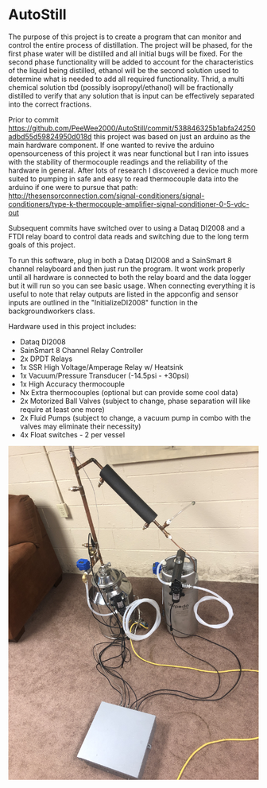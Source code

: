 # AutoStill
The purpose of this project is to create a program that can monitor and control the entire process of distillation. The project will be phased, for the first phase water will be distilled and all initial bugs will be fixed. For the second phase functionality will be added to account for the characteristics of the liquid being distilled, ethanol will be the second solution used to determine what is needed to add all required functionality. Thrid, a multi chemical solution tbd (possibly isopropyl/ethanol) will be fractionally distilled to verify that any solution that is input can be effectively separated into the correct fractions.

Prior to commit https://github.com/PeeWee2000/AutoStill/commit/538846325b1abfa24250adbd55d59824950d018d this project was based on just an arduino as the main hardware component. If one wanted to revive the arduino opensourceness of this project it was near functional but I ran into issues with the stability of thermocouple readings and the reliability of the hardware in general. After lots of research I discovered a device much more suited to pumping in safe and easy to read thermocouple data into the arduino if one were to pursue that path: http://thesensorconnection.com/signal-conditioners/signal-conditioners/type-k-thermocouple-amplifier-signal-conditioner-0-5-vdc-out


Subsequent commits have switched over to using a Dataq DI2008 and a FTDI relay board to control data reads and switching due to the long term goals of this project. 

To run this software, plug in both a Dataq DI2008 and a SainSmart 8 channel relayboard and then just run the program. It wont work properly until all hardware is connected to both the relay board and the data logger but it will run so you can see basic usage. When connecting everything it is useful to note that relay outputs are listed in the appconfig and sensor inputs are outlined in the "InitializeDI2008" function in the backgroundworkers class.

Hardware used in this project includes:
   - Dataq DI2008
   - SainSmart 8 Channel Relay Controller
   - 2x DPDT Relays
   - 1x SSR High Voltage/Amperage Relay w/ Heatsink
   - 1x Vacuum/Pressure Transducer (-14.5psi - +30psi)
   - 1x High Accuracy thermocouple
   - Nx Extra thermocouples (optional but can provide some cool data)
   - 2x Motorized Ball Valves (subject to change, phase separation will like require at least one more)
   - 2x Fluid Pumps (subject to change, a vacuum pump in combo with the valves may eliminate their necessity)
   - 4x Float switches - 2 per vessel
 

![DaStill](https://github.com/PeeWee2000/AutoStill/blob/master/Setup.JPG)
